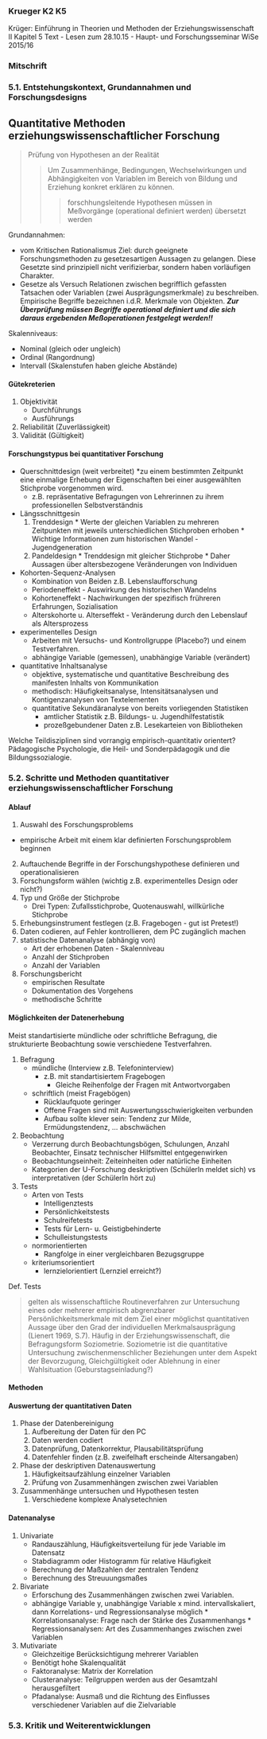 ### Krueger K2 K5
Krüger: Einführung in Theorien und Methoden der Erziehungswissenschaft
II Kapitel 5 Text - Lesen zum 28.10.15 - Haupt- und Forschungsseminar WiSe 2015/16

### Mitschrift 

### 5.1. Entstehungskontext, Grundannahmen und Forschungsdesigns

## Quantitative Methoden erziehungswissenschaftlicher Forschung
> Prüfung von Hypothesen an der Realität
>> Um Zusammenhänge, Bedingungen, Wechselwirkungen und Abhängigkeiten von Variablen im Bereich von Bildung und Erziehung konkret erklären zu können.
>>> forschhungsleitende Hypothesen müssen in Meßvorgänge (operational definiert werden) übersetzt werden

Grundannahmen:
* vom Kritischen Rationalismus Ziel: durch geeignete Forschungsmethoden zu gesetzesartigen Aussagen zu gelangen.
Diese Gesetzte sind prinzipiell nicht verifizierbar, sondern haben vorläufigen Charakter.
* Gesetze als Versuch Relationen zwischen begrifflich gefassten Tatsachen oder Variablen (zwei Ausprägungsmerkmale) zu beschreiben.
Empirische Begriffe bezeichnen i.d.R. Merkmale von Objekten.
***Zur Überprüfung müssen Begriffe operational definiert und die sich daraus ergebenden Meßoperationen festgelegt werden!!***

Skalenniveaus:
* Nominal (gleich oder ungleich)
* Ordinal (Rangordnung)
* Intervall (Skalenstufen haben gleiche Abstände)

#### Gütekreterien
1. Objektivität 
    * Durchführungs
    * Ausführungs
2. Reliabilität (Zuverlässigkeit)
3. Validität (Gültigkeit)

#### Forschungstypus bei quantitativer Forschung
* Querschnittdesign (weit verbreitet)
    *zu einem bestimmten Zeitpunkt eine einmalige Erhebung der Eigenschaften bei einer ausgewählten Stichprobe vorgenommen wird.
    * z.B. repräsentative Befragungen von Lehrerinnen zu ihrem professionellen Selbstverständnis
* Längsschnittgesin
    1. Trenddesign
      * Werte der gleichen Variablen zu mehreren Zeitpunkten mit jeweils unterschiedlichen Stichproben erhoben
      * Wichtige Informationen zum historischen Wandel - Jugendgeneration
     2. Pandeldesign
      * Trenddesign mit gleicher Stichprobe
      * Daher Aussagen über altersbezogene Veränderungen von Individuen
* Kohorten-Sequenz-Analysen
    * Kombination von Beiden z.B. Lebenslaufforschung
    * Periodeneffekt - Auswirkung des historischen Wandelns
    * Kohorteneffekt - Nachwirkungen der spezifisch frühreren Erfahrungen, Sozialisation
    * Alterskohorte u. Alterseffekt - Veränderung durch den Lebenslauf als Altersprozess
* experimentelles Design
    * Arbeiten mit Versuchs- und Kontrollgruppe (Placebo?) und einem Testverfahren.
    * abhängige Variable (gemessen), unabhängige Variable (verändert)
* quantitative Inhaltsanalyse
    * objektive, systematische und quantitative Beschreibung des manifesten Inhalts von Kommunikation
    * methodisch: Häufigkeitsanalyse, Intensitätsanalysen und Kontigenzanalysen von Textelementen
    * quantitative Sekundäranalyse von bereits vorliegenden Statistiken
        * amtlicher Statistik z.B.  Bildungs- u. Jugendhilfestatistik
        * prozeßgebundener Daten z.B. Lesekarteien von Bibliotheken
  
Welche Teildisziplinen sind vorrangig empirisch-quantitativ orientert?
Pädagogische Psychologie, die Heil- und Sonderpädagogik und die Bildungssozialogie.



### 5.2. Schritte und Methoden quantitativer erziehungswissenschaftlicher Forschung
#### Ablauf
1. Auswahl des Forschungsproblems 
  * empirische Arbeit mit einem klar definierten Forschungsproblem beginnen
2. Auftauchende Begriffe in der Forschungshypothese definieren und operationalisieren
3. Forschungsform wählen (wichtig z.B. experimentelles Design oder nicht?)
4. Typ und Größe der Stichprobe 
    * Drei Typen: Zufallsstichprobe, Quotenauswahl, willkürliche Stichprobe
5. Erhebungsinstrument festlegen (z.B. Fragebogen - gut ist Pretest!)
6. Daten codieren, auf Fehler kontrollieren, dem PC zugänglich machen
7. statistische Datenanalyse (abhängig von)
    * Art der erhobenen Daten - Skalenniveau
    * Anzahl der Stichproben
    * Anzahl der Variablen
8. Forschungsbericht
    * empirischen Resultate
    * Dokumentation des Vorgehens
    * methodische Schritte

#### Möglichkeiten der Datenerhebung
Meist standartisierte mündliche oder schriftliche Befragung,
die strukturierte Beobachtung sowie verschiedene Testverfahren.

1. Befragung
    * mündliche (Interview z.B. Telefoninterview)
      * z.B. mit standartisiertem Fragebogen
        * Gleiche Reihenfolge der Fragen mit Antwortvorgaben
    * schriftlich (meist Fragebögen)
      * Rücklaufquote geringer
      * Offene Fragen sind mit Auswertungsschwierigkeiten verbunden
      * Aufbau sollte klever sein: Tendenz zur Milde, Ermüdungstendenz, ... abschwächen
2. Beobachtung
      * Verzerrung durch Beobachtungsbögen, Schulungen, Anzahl Beobachter, Einsatz technischer Hilfsmittel entgegenwirken
      * Beobachtungseinheit: Zeiteinheiten oder natürliche Einheiten
      * Kategorien der U-Forschung deskriptiven (SchülerIn meldet sich) vs interpretativen (der SchülerIn hört zu)
3. Tests
      * Arten von Tests
         * Intelligenztests
         * Persönlichkeitstests
         * Schulreifetests
         * Tests für Lern- u. Geistigbehinderte 
         * Schulleistungstests
      * normorientierten
         * Rangfolge in einer vergleichbaren Bezugsgruppe
      * kriteriumsorientiert
         * lernzielorientiert (Lernziel erreicht?)

Def. Tests
> gelten als wissenschaftliche Routineverfahren zur Untersuchung eines oder mehrerer empirisch abgrenzbarer
> Persönlichkeitsmerkmale mit dem Ziel einer möglichst quantitativen Aussage über den Grad der individuellen Merkmalsausprägung (Lienert 1969, S.7).
Häufig in der Erziehungswissenschaft, die Befragungsform Soziometrie.
Soziometrie ist die quantitative Untersuchung zwischenmenschlicher Beziehungen unter dem Aspekt der Bevorzugung,
Gleichgültigkeit oder Ablehnung in einer Wahlsituation (Geburstagseinladung?)

#### Methoden
#### Auswertung der quantitativen Daten
1. Phase der Datenbereinigung
      1. Aufbereitung der Daten für den PC
      2. Daten werden codiert
      3. Datenprüfung, Datenkorrektur, Plausabilitätsprüfung 
      4. Datenfehler finden (z.B. zweifelhaft erscheinde Altersangaben)
2. Phase der deskriptiven Datenauswertung
      1. Häufigkeitsaufzählung einzelner Variablen
      2. Prüfung von Zusammenhängen zwischen zwei Variablen
3. Zusammenhänge untersuchen und Hypothesen testen
      1. Verschiedene komplexe Analysetechnien

#### Datenanalyse 
1. Univariate
      * Randauszählung, Häufigkeitsverteilung für jede Variable im Datensatz
      * Stabdiagramm oder Histogramm für relative Häufigkeit
      * Berechnung der Maßzahlen der zentralen Tendenz
      * Berechnung des Streuuungsmaßes
2. Bivariate
      * Erforschung des Zusammenhängen zwischen zwei Variablen.
      * abhängige Variable y, unabhängige Variable x mind. intervallskaliert, dann Korrelations- und Regressionsanalyse möglich
       * Korrelationsanalyse: Frage nach der Stärke des Zusammenhangs
       * Regressionsanalysen: Art des Zusammenhanges zwischen zwei Variablen
3. Mutivariate 
      * Gleichzeitige Berücksichtigung mehrerer Variablen
      * Benötigt hohe Skalenqualität
      * Faktoranalyse: Matrix der Korrelation 
      * Clusteranalyse: Teilgruppen werden aus der Gesamtzahl herausgefiltert
      * Pfadanalyse: Ausmaß und die Richtung des Einflusses verschiedener Variablen auf die Zielvariable

### 5.3. Kritik und Weiterentwicklungen
